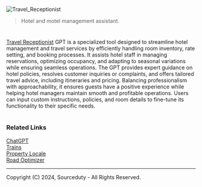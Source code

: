 ![Travel_Receptionist](https://github.com/user-attachments/assets/afe455f7-fbdf-417d-a8eb-782874e616ac)

> Hotel and motel management assistant.
#

[Travel Receptionist](https://chatgpt.com/g/g-gAoU9RsLx-travel-receptionist) GPT is a specialized tool designed to streamline hotel management and travel services by efficiently handling room inventory, rate setting, and booking processes. It assists hotel staff in managing reservations, optimizing occupancy, and adapting to seasonal variations while ensuring seamless operations. The GPT provides expert guidance on hotel policies, resolves customer inquiries or complaints, and offers tailored travel advice, including itineraries and pricing. Balancing professionalism with approachability, it ensures guests have a positive experience while helping hotel managers maintain smooth and profitable operations. Users can input custom instructions, policies, and room details to fine-tune its functionality to their specific needs.

#
### Related Links

[ChatGPT](https://github.com/sourceduty/ChatGPT)
<br>
[Trains](https://github.com/sourceduty/Trains)
<br>
[Property Locale](https://github.com/sourceduty/Property_Locale)
<br>
[Road Optimizer](https://github.com/sourceduty/Road_Optimizer)

***
Copyright (C) 2024, Sourceduty - All Rights Reserved.
